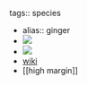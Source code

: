 tags:: species

- alias:: ginger
- ![](https://peach-geographical-bat-397.mypinata.cloud/ipfs/QmaqG5hC4J2fXriR287QUygkRHNJKWEjSxcAAtftTNjuuS)
- ![](https://peach-geographical-bat-397.mypinata.cloud/ipfs/Qma5unN8PRjSDcUMbSYWRApCQGioXe46unRFVtborCZtAq)
- [wiki](https://en.wikipedia.org/wiki/Ginger)
- [[high margin]]
